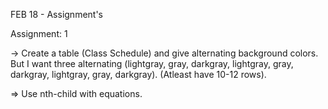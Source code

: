 
FEB 18 - Assignment's 

Assignment: 1


-> Create a table (Class Schedule) and give alternating background colors. 
But I want three alternating (lightgray, gray, darkgray, lightgray, gray, darkgray, lightgray, gray, darkgray). 
(Atleast have 10-12 rows).

=> Use nth-child with equations.
